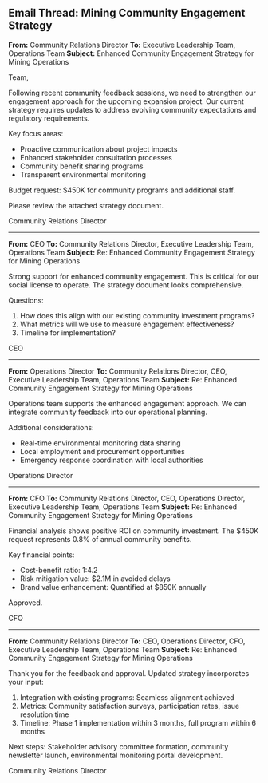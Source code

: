 ## Email Thread: Mining Community Engagement Strategy

**From:** Community Relations Director
**To:** Executive Leadership Team, Operations Team
**Subject:** Enhanced Community Engagement Strategy for Mining Operations

Team,

Following recent community feedback sessions, we need to strengthen our engagement approach for the upcoming expansion project. Our current strategy requires updates to address evolving community expectations and regulatory requirements.

Key focus areas:
- Proactive communication about project impacts
- Enhanced stakeholder consultation processes
- Community benefit sharing programs
- Transparent environmental monitoring

Budget request: $450K for community programs and additional staff.

Please review the attached strategy document.

Community Relations Director

---

**From:** CEO
**To:** Community Relations Director, Executive Leadership Team, Operations Team
**Subject:** Re: Enhanced Community Engagement Strategy for Mining Operations

Strong support for enhanced community engagement. This is critical for our social license to operate. The strategy document looks comprehensive.

Questions:
1. How does this align with our existing community investment programs?
2. What metrics will we use to measure engagement effectiveness?
3. Timeline for implementation?

CEO

---

**From:** Operations Director
**To:** Community Relations Director, CEO, Executive Leadership Team, Operations Team
**Subject:** Re: Enhanced Community Engagement Strategy for Mining Operations

Operations team supports the enhanced engagement approach. We can integrate community feedback into our operational planning.

Additional considerations:
- Real-time environmental monitoring data sharing
- Local employment and procurement opportunities
- Emergency response coordination with local authorities

Operations Director

---

**From:** CFO
**To:** Community Relations Director, CEO, Operations Director, Executive Leadership Team, Operations Team
**Subject:** Re: Enhanced Community Engagement Strategy for Mining Operations

Financial analysis shows positive ROI on community investment. The $450K request represents 0.8% of annual community benefits.

Key financial points:
- Cost-benefit ratio: 1:4.2
- Risk mitigation value: $2.1M in avoided delays
- Brand value enhancement: Quantified at $850K annually

Approved.

CFO

---

**From:** Community Relations Director
**To:** CEO, Operations Director, CFO, Executive Leadership Team, Operations Team
**Subject:** Re: Enhanced Community Engagement Strategy for Mining Operations

Thank you for the feedback and approval. Updated strategy incorporates your input:

1. Integration with existing programs: Seamless alignment achieved
2. Metrics: Community satisfaction surveys, participation rates, issue resolution time
3. Timeline: Phase 1 implementation within 3 months, full program within 6 months

Next steps: Stakeholder advisory committee formation, community newsletter launch, environmental monitoring portal development.

Community Relations Director
